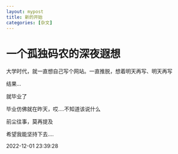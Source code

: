 ```yaml
---
layout: mypost
title: 新的开始
categories: [杂文]
---
```


# 一个孤独码农的深夜遐想
<p>大学时代，就一直想自己写个网站。一直推脱，想着明天再写、明天再写</p>
<p>结果...</p>
<p>就毕业了</p>

毕业仿佛就在昨天，哎....不知道该说什么

前尘往事，莫再提及

希望我能坚持下去....

2022-12-01 23:39:28


